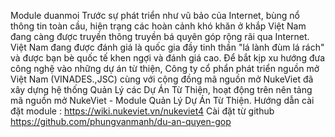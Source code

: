 Module duanmoi
Trước sự phát triển như vũ bảo của Internet, bùng nổ thông tin toàn cầu, hiện trạng các hoàn cảnh khó khăn ở khắp Việt Nam đang càng được truyền thông truyền bá quyên góp rộng rãi qua Internet. Việt Nam đang được đánh giá là quốc gia đầy tinh thần "lá lành đùm lá rách" và được bạn bè quốc tế khen ngợi và đánh giá cao.
Để bắt kịp xu hướng đưa công nghệ vào những dự án từ thiện, Công ty cổ phẩn phát triển nguồn mở Việt Nam (VINADES.,JSC) cùng với cộng đồng mã nguồn mở NukeViet đã xây dựng hệ thống Quản Lý các Dự Án Từ Thiện, hoạt động trên nên tảng mã nguồn mở NukeViet - Module Quản Lý Dự Án Từ Thiện.
Hướng dẫn cài đặt module :  https://wiki.nukeviet.vn/nukeviet4
Cài đặt từ github https://github.com/phungvanmanh/du-an-quyen-gop
